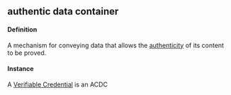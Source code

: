 ## authentic data container

<h4>Definition</h4><p>A mechanism for conveying data that allows the <a href="authenticity">authenticity</a> of its content to be proved.</p><h4>Instance</h4><p>A <a href="https://w3.org/TR/vc-data-model/">Verifiable Credential</a> is an ACDC</p>

